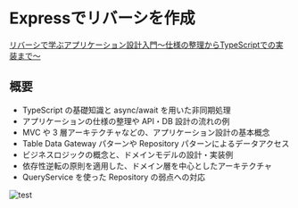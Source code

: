 # Expressでリバーシを作成

[リバーシで学ぶアプリケーション設計入門〜仕様の整理からTypeScriptでの実装まで〜](https://www.udemy.com/course/learning-application-architecture-with-reversi/)

## 概要
- TypeScript の基礎知識と async/await を用いた非同期処理
- アプリケーションの仕様の整理や API・DB 設計の流れの例
- MVC や 3 層アーキテクチャなどの、アプリケーション設計の基本概念
- Table Data Gateway パターンや Repository パターンによるデータアクセス
- ビジネスロジックの概念と、ドメインモデルの設計・実装例
- 依存性逆転の原則を適用した、ドメイン層を中心としたアーキテクチャ
- QueryService を使った Repository の弱点への対応

![test](https://github.com/naitoyuma7110/TypescriptExpress/assets/128150297/6745a062-ac76-4610-8fcf-76cfa63feaf9)
